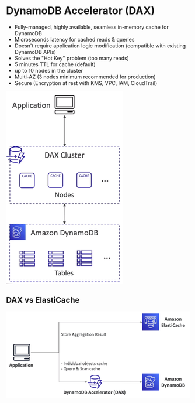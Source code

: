 # DynamoDB Accelerator (DAX)

- Fully-managed, highly available, seamless in-memory cache for DynamoDB
- Microseconds latency for cached reads & queries
- Doesn't require application logic modification (compatible with existing DynamoDB APIs)
- Solves the "Hot Key" problem (too many reads)
- 5 minutes TTL for cache (default)
- up to 10 nodes in the cluster
- Multi-AZ (3 nodes minimum recommended for production)
- Secure (Encryption at rest with KMS, VPC, IAM, CloudTrail)

![](img/2022-05-17-07-55-07.png)

## DAX vs ElastiCache

![](img/2022-05-17-07-55-38.png)
